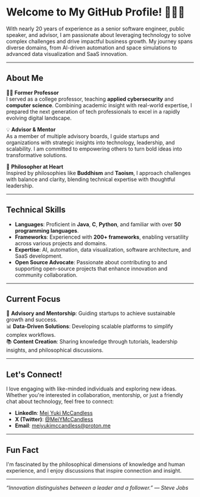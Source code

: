# Welcome to My GitHub Profile! 🙇🏻‍♀️

With nearly 20 years of experience as a senior software engineer, public speaker, and advisor, I am passionate about leveraging technology to solve complex challenges and drive impactful business growth. My journey spans diverse domains, from AI-driven automation and space simulations to advanced data visualization and SaaS innovation.

---

## About Me

👩‍🏫 **Former Professor**  
I served as a college professor, teaching **applied cybersecurity** and **computer science**. Combining academic insight with real-world expertise, I prepared the next generation of tech professionals to excel in a rapidly evolving digital landscape.  

💡 **Advisor & Mentor**  
As a member of multiple advisory boards, I guide startups and organizations with strategic insights into technology, leadership, and scalability. I am committed to empowering others to turn bold ideas into transformative solutions.

🌌 **Philosopher at Heart**  
Inspired by philosophies like **Buddhism** and **Taoism**, I approach challenges with balance and clarity, blending technical expertise with thoughtful leadership.

---

## Technical Skills

- **Languages**: Proficient in **Java**, **C**, **Python**, and familiar with over **50 programming languages**.  
- **Frameworks**: Experienced with **200+ frameworks**, enabling versatility across various projects and domains.  
- **Expertise**: AI, automation, data visualization, software architecture, and SaaS development.  
- **Open Source Advocate**: Passionate about contributing to and supporting open-source projects that enhance innovation and community collaboration.

---

## Current Focus

🚀 **Advisory and Mentorship**: Guiding startups to achieve sustainable growth and success.  
📊 **Data-Driven Solutions**: Developing scalable platforms to simplify complex workflows.  
📚 **Content Creation**: Sharing knowledge through tutorials, leadership insights, and philosophical discussions.

---

## Let's Connect!

I love engaging with like-minded individuals and exploring new ideas. Whether you're interested in collaboration, mentorship, or just a friendly chat about technology, feel free to connect:

- **LinkedIn**: [Mei Yuki McCandless](https://www.linkedin.com/in/meiyukimccandless)  
- **X (Twitter)**: [@MeiYMcCandless](https://x.com/MeiYMcCandless)  
- **Email**: [meiyukimccandless@proton.me](mailto:meiyukimccandless@proton.me)

---

## Fun Fact

I'm fascinated by the philosophical dimensions of knowledge and human experience, and I enjoy discussions that inspire connection and insight.

---

*“Innovation distinguishes between a leader and a follower.” — Steve Jobs*

